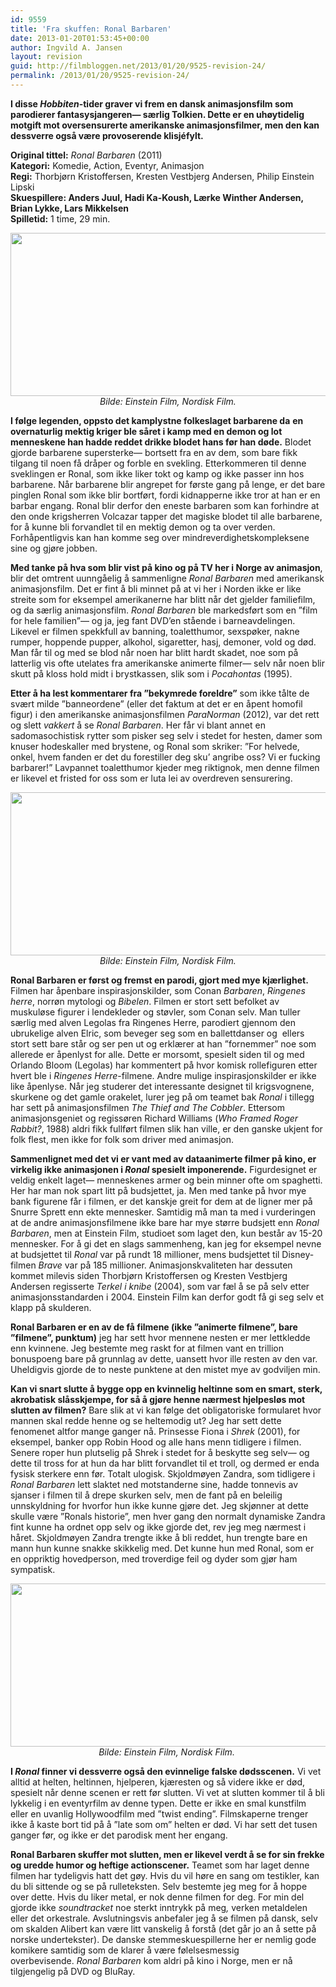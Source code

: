 ```yaml
---
id: 9559
title: 'Fra skuffen: Ronal Barbaren'
date: 2013-01-20T01:53:45+00:00
author: Ingvild A. Jansen
layout: revision
guid: http://filmbloggen.net/2013/01/20/9525-revision-24/
permalink: /2013/01/20/9525-revision-24/
---
```

**I disse _Hobbiten_-tider graver vi frem en dansk animasjonsfilm som parodierer fantasysjangeren— særlig Tolkien. Dette er en uhøytidelig motgift mot oversensurerte amerikanske animasjonsfilmer, men den kan dessverre også være provoserende klisjéfylt.**

**<!--more-->**

**Original tittel:** _Ronal Barbaren_ (2011)  
**Kategori:** Komedie, Action, Eventyr, Animasjon  
**Regi:** Thorbjørn Kristoffersen, Kresten Vestbjerg Andersen, Philip Einstein Lipski  
**Skuespillere: **Anders Juul, Hadi Ka-Koush, Lærke Winther Andersen, Brian Lykke, Lars Mikkelsen****  
**Spilletid:** 1 time, 29 min.

<p style="text-align: center">
  <a href="http://filmbloggen.net/?attachment_id=9548" rel="attachment wp-att-9548"><img class="aligncenter size-large wp-image-9548" src="http://filmbloggen.net/wp-content/uploads//2013/01/vlcsnap-2013-01-20-01h18m35s243-620x261.png" alt="" width="620" height="261" /></a><span style="text-align: center"> </span><em>Bilde: Einstein Film, Nordisk Film. </em>
</p>

<p style="text-align: center">
  <p>
    <strong>I følge legenden, oppsto det kamplystne folkeslaget barbarene da</strong> <strong>en overnaturlig mektig kriger ble såret i kamp med en demon og lot menneskene han hadde reddet drikke blodet hans før han døde.</strong> Blodet gjorde barbarene supersterke— bortsett fra en av dem, som bare fikk tilgang til noen få dråper og forble en svekling. Etterkommeren til denne sveklingen er Ronal, som ikke liker tokt og kamp og ikke passer inn hos barbarene. Når barbarene blir angrepet for første gang på lenge, er det bare pinglen Ronal som ikke blir bortført, fordi kidnapperne ikke tror at han er en barbar engang. Ronal blir derfor den eneste barbaren som kan forhindre at den onde krigsherren Volcazar tapper det magiske blodet til alle barbarene, for å kunne bli forvandlet til en mektig demon og ta over verden. Forhåpentligvis kan han komme seg over mindreverdighetskompleksene sine og gjøre jobben.
  </p>
  
  <p>
    <strong>Med tanke på hva som blir vist på kino og på TV her i Norge av animasjon</strong>, blir det omtrent uunngåelig å sammenligne <em>Ronal Barbaren</em> med amerikansk animasjonsfilm. Det er fint å bli minnet på at vi her i Norden ikke er like streite som for eksempel amerikanerne har blitt når det gjelder familiefilm, og da særlig animasjonsfilm. <em>Ronal Barbaren</em> ble markedsført som en ”film for hele familien”— og ja, jeg fant DVD’en stående i barneavdelingen. Likevel er filmen spekkfull av banning, toaletthumor, sexspøker, nakne rumper, hoppende pupper, alkohol, sigaretter, hasj, demoner, vold og død. Man får til og med se blod når noen har blitt hardt skadet, noe som på latterlig vis ofte utelates fra amerikanske animerte filmer— selv når noen blir skutt på kloss hold midt i brystkassen, slik som i <em>Pocahontas</em> (1995).
  </p>
  
  <p>
    <strong>Etter å ha lest kommentarer fra ”bekymrede foreldre”</strong> som ikke tålte de svært milde ”banneordene” (eller det faktum at det er en åpent homofil figur) i den amerikanske animasjonsfilmen <em>ParaNorman</em> (2012), var det rett og slett <em>vakkert</em> å se <em>Ronal Barbaren</em>. Her får vi blant annet en sadomasochistisk rytter som pisker seg selv i stedet for hesten, damer som knuser hodeskaller med brystene, og Ronal som skriker: ”For helvede, onkel, hvem fanden er det du forestiller deg sku’ angribe oss? Vi er fucking barbarer!” Lavpannet toaletthumor kjeder meg riktignok, men denne filmen er likevel et fristed for oss som er luta lei av overdreven sensurering.
  </p>
  
  <p style="text-align: center">
    <a href="http://filmbloggen.net/?attachment_id=9547" rel="attachment wp-att-9547"><img class="aligncenter size-large wp-image-9547" src="http://filmbloggen.net/wp-content/uploads//2013/01/vlcsnap-2013-01-20-01h26m06s183-620x261.png" alt="" width="620" height="261" /></a> <em>Bilde: Einstein Film, Nordisk Film. </em>
  </p>
  
  <p>
    <strong>Ronal Barbaren er først og fremst en parodi, gjort med mye kjærlighet.</strong> Filmen har åpenbare inspirasjonskilder, som Conan <em>Barbaren</em>, <em>Ringenes herre</em>, norrøn mytologi og<em> Bibelen</em>. Filmen er stort sett befolket av muskuløse figurer i lendekleder og støvler, som Conan selv. Man tuller særlig med alven Legolas fra Ringenes Herre, parodiert gjennom den ubrukelige alven Elric, som beveger seg som en ballettdanser og  ellers stort sett bare står og ser pen ut og erklærer at han ”fornemmer” noe som allerede er åpenlyst for alle. Dette er morsomt, spesielt siden til og med Orlando Bloom (Legolas) har kommentert på hvor komisk rollefiguren etter hvert ble i <em>Ringenes Herre</em>-filmene. Andre mulige inspirasjonskilder er ikke like åpenlyse. Når jeg studerer det interessante designet til krigsvognene, skurkene og det gamle orakelet, lurer jeg på om teamet bak <em>Ronal</em> i tillegg har sett på animasjonsfilmen <em>The Thief and The Cobbler</em>. Ettersom animasjonsgeniet og regissøren Richard Williams (<em>Who Framed Roger Rabbit?</em>, 1988) aldri fikk fullført filmen slik han ville, er den ganske ukjent for folk flest, men ikke for folk som driver med animasjon.
  </p>
  
  <div class="video-shortcode">
  </div>
  
  <p>
    <strong>Sammenlignet med det vi er vant med av dataanimerte filmer på kino, er virkelig ikke animasjonen i <em>Ronal</em> spesielt imponerende.</strong> Figurdesignet er veldig enkelt laget— menneskenes armer og bein minner ofte om spaghetti. Her har man nok spart litt på budsjettet, ja. Men med tanke på hvor mye bank figurene får i filmen, er det kanskje greit for dem at de ligner mer på Snurre Sprett enn ekte mennesker. Samtidig må man ta med i vurderingen at de andre animasjonsfilmene ikke bare har mye større budsjett enn <em>Ronal Barbaren</em>, men at Einstein Film, studioet som laget den, kun består av 15-20 mennesker. For å gi det en slags sammenheng, kan jeg for eksempel nevne at budsjettet til <em>Ronal</em> var på rundt 18 millioner, mens budsjettet til Disney-filmen <em>Brave</em> var på 185 millioner. Animasjonskvaliteten har dessuten kommet milevis siden Thorbjørn Kristoffersen og Kresten Vestbjerg Andersen regisserte <em>Terkel i knibe</em> (2004), som var fæl å se på selv etter animasjonsstandarden i 2004. Einstein Film kan derfor godt få gi seg selv et klapp på skulderen.
  </p>
  
  <p>
    <strong>Ronal Barbaren er en av de få filmene (ikke ”animerte filmene”, bare ”filmene”, punktum)</strong> jeg har sett hvor mennene nesten er mer lettkledde enn kvinnene. Jeg bestemte meg raskt for at filmen vant en trillion bonuspoeng bare på grunnlag av dette, uansett hvor ille resten av den var. Uheldigvis gjorde de to neste punktene at den mistet mye av godviljen min.
  </p>
  
  <p>
    <strong>Kan vi snart slutte å bygge opp en kvinnelig heltinne som en smart, sterk, akrobatisk slåsskjempe, for så å gjøre henne nærmest hjelpesløs mot slutten av filmen?</strong> Bare slik at vi kan følge det obligatoriske formularet hvor mannen skal redde henne og se heltemodig ut? Jeg har sett dette fenomenet altfor mange ganger nå. Prinsesse Fiona i <em>Shrek </em>(2001), for eksempel, banker opp Robin Hood og alle hans menn tidligere i filmen. Senere roper hun plutselig på Shrek i stedet for å beskytte seg selv— og dette til tross for at hun da har blitt forvandlet til et troll, og dermed er enda fysisk sterkere enn før. Totalt ulogisk. Skjoldmøyen Zandra, som tidligere i <em>Ronal Barbaren</em> lett slaktet ned motstanderne sine, hadde tonnevis av sjanser i filmen til å drepe skurken selv, men de fant på en beleilig unnskyldning for hvorfor hun ikke kunne gjøre det. Jeg skjønner at dette skulle være ”Ronals historie”, men hver gang den normalt dynamiske Zandra fint kunne ha ordnet opp selv og ikke gjorde det, rev jeg meg nærmest i håret. Skjoldmøyen Zandra trengte ikke å bli reddet, hun trengte bare en mann hun kunne snakke skikkelig med.<strong> </strong>Det kunne hun med Ronal, som er en oppriktig hovedperson, med troverdige feil og dyder som gjør ham sympatisk.
  </p>
  
  <p style="text-align: center">
    <a href="http://filmbloggen.net/?attachment_id=9549" rel="attachment wp-att-9549"><img class="aligncenter size-large wp-image-9549" src="http://filmbloggen.net/wp-content/uploads//2013/01/vlcsnap-2013-01-20-01h22m41s156-620x261.png" alt="" width="620" height="261" /></a><em>Bilde: Einstein Film, Nordisk Film. </em>
  </p>
  
  <p>
    <strong>I <em>Ronal </em>finner vi dessverre også den evinnelige falske dødsscenen.</strong> Vi vet alltid at helten, heltinnen, hjelperen, kjæresten og så videre ikke er død, spesielt når denne scenen er rett før slutten. Vi vet at slutten kommer til å bli lykkelig i en eventyrfilm av denne typen. Dette er ikke en smal kunstfilm eller en uvanlig Hollywoodfilm med ”twist ending”. Filmskaperne trenger ikke å kaste bort tid på å ”late som om” helten er død. Vi har sett det tusen ganger før, og ikke er det parodisk ment her engang.
  </p>
  
  <p>
    <strong>Ronal Barbaren skuffer mot slutten, men er likevel verdt å se for sin frekke og uredde humor og heftige actionscener.</strong> Teamet som har laget denne filmen har tydeligvis hatt det gøy. Hvis du vil høre en sang om testikler, kan du bli sittende og se på rulleteksten. Selv bestemte jeg meg for å hoppe over dette. Hvis du liker metal, er nok denne filmen for deg. For min del gjorde ikke <em>soundtracket </em>noe sterkt inntrykk på meg<em>,</em> verken metaldelen eller det orkestrale<em>.</em> Avslutningsvis anbefaler jeg å se filmen på dansk, selv om skalden Alibert kan være litt vanskelig å forstå (det går jo an å sette på norske undertekster). De danske stemmeskuespillerne her er nemlig gode komikere samtidig som de klarer å være følelsesmessig overbevisende. <em>Ronal Barbaren</em> kom aldri på kino i Norge, men er nå tilgjengelig på DVD og BluRay.
  </p>
  
  <div class="video-shortcode">
  </div>
